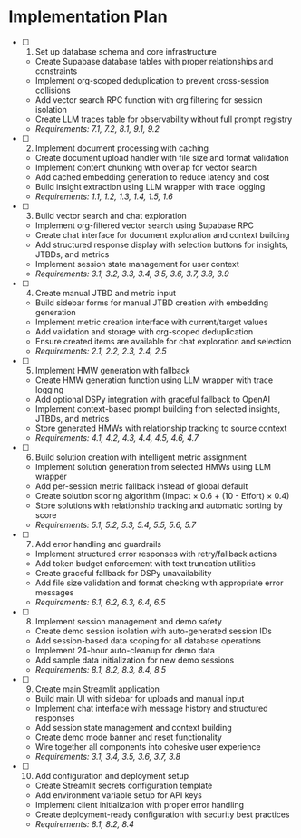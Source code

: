 # Implementation Plan

- [ ] 1. Set up database schema and core infrastructure
  - Create Supabase database tables with proper relationships and constraints
  - Implement org-scoped deduplication to prevent cross-session collisions
  - Add vector search RPC function with org filtering for session isolation
  - Create LLM traces table for observability without full prompt registry
  - _Requirements: 7.1, 7.2, 8.1, 9.1, 9.2_

- [ ] 2. Implement document processing with caching
  - Create document upload handler with file size and format validation
  - Implement content chunking with overlap for vector search
  - Add cached embedding generation to reduce latency and cost
  - Build insight extraction using LLM wrapper with trace logging
  - _Requirements: 1.1, 1.2, 1.3, 1.4, 1.5, 1.6_

- [ ] 3. Build vector search and chat exploration
  - Implement org-filtered vector search using Supabase RPC
  - Create chat interface for document exploration and context building
  - Add structured response display with selection buttons for insights, JTBDs, and metrics
  - Implement session state management for user context
  - _Requirements: 3.1, 3.2, 3.3, 3.4, 3.5, 3.6, 3.7, 3.8, 3.9_

- [ ] 4. Create manual JTBD and metric input
  - Build sidebar forms for manual JTBD creation with embedding generation
  - Implement metric creation interface with current/target values
  - Add validation and storage with org-scoped deduplication
  - Ensure created items are available for chat exploration and selection
  - _Requirements: 2.1, 2.2, 2.3, 2.4, 2.5_

- [ ] 5. Implement HMW generation with fallback
  - Create HMW generation function using LLM wrapper with trace logging
  - Add optional DSPy integration with graceful fallback to OpenAI
  - Implement context-based prompt building from selected insights, JTBDs, and metrics
  - Store generated HMWs with relationship tracking to source context
  - _Requirements: 4.1, 4.2, 4.3, 4.4, 4.5, 4.6, 4.7_

- [ ] 6. Build solution creation with intelligent metric assignment
  - Implement solution generation from selected HMWs using LLM wrapper
  - Add per-session metric fallback instead of global default
  - Create solution scoring algorithm (Impact × 0.6 + (10 - Effort) × 0.4)
  - Store solutions with relationship tracking and automatic sorting by score
  - _Requirements: 5.1, 5.2, 5.3, 5.4, 5.5, 5.6, 5.7_

- [ ] 7. Add error handling and guardrails
  - Implement structured error responses with retry/fallback actions
  - Add token budget enforcement with text truncation utilities
  - Create graceful fallback for DSPy unavailability
  - Add file size validation and format checking with appropriate error messages
  - _Requirements: 6.1, 6.2, 6.3, 6.4, 6.5_

- [ ] 8. Implement session management and demo safety
  - Create demo session isolation with auto-generated session IDs
  - Add session-based data scoping for all database operations
  - Implement 24-hour auto-cleanup for demo data
  - Add sample data initialization for new demo sessions
  - _Requirements: 8.1, 8.2, 8.3, 8.4, 8.5_

- [ ] 9. Create main Streamlit application
  - Build main UI with sidebar for uploads and manual input
  - Implement chat interface with message history and structured responses
  - Add session state management and context building
  - Create demo mode banner and reset functionality
  - Wire together all components into cohesive user experience
  - _Requirements: 3.1, 3.4, 3.5, 3.6, 3.7, 3.8_

- [ ] 10. Add configuration and deployment setup
  - Create Streamlit secrets configuration template
  - Add environment variable setup for API keys
  - Implement client initialization with proper error handling
  - Create deployment-ready configuration with security best practices
  - _Requirements: 8.1, 8.2, 8.4_